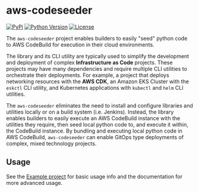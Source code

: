 # aws-codeseeder

[![PyPi](https://img.shields.io/pypi/v/aws-codeseeder)](https://pypi.org/project/aws-codeseeder/)
[![Python Version](https://img.shields.io/pypi/pyversions/aws-codeseeder.svg)](https://pypi.org/project/aws-codeseeder/)
[![License](https://img.shields.io/pypi/l/aws-codeseeder)](https://github.com/awslabs/aws-codeseeder/blob/main/LICENSE)

The `aws-codeseeder` project enables builders to easily "seed" python code to AWS CodeBuild for execution in their cloud environments.

The library and its CLI utility are typically used to simplify the development and deployment of complex __Infrastructure as Code__ projects. These projects may have many dependencies and require multiple CLI utilities to orchestrate their deployments. For example, a project that deploys networking resources with the __AWS CDK__, an Amazon EKS Cluster with the `eskctl` CLI utility, and Kubernetes applications with `kubectl` and `helm` CLI utilities.

The `aws-codeseeder` eliminates the need to install and configure libraries and utilities locally or on a build system (i.e. Jenkins). Instead, the library enables builders to easily execute an AWS CodeBuild instance with the utilities they require, then seed local python code to, and execute it within, the CodeBuild instance. By bundling and executing local python code in AWS CodeBuild, `aws-codeseeder` can enable GitOps type deployments of complex, mixed technology projects.

## Usage

See the [Example project](example/) for basic usage info and the documentation for more advanced usage.
